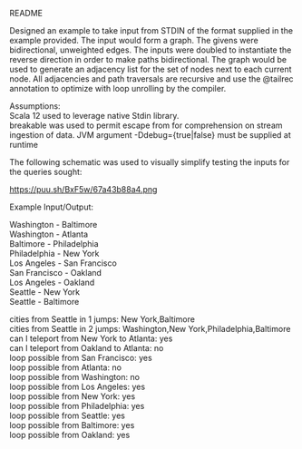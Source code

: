 README

Designed an example to take input from STDIN of the format supplied in the
example provided. The input would form a graph. The givens were bidirectional, unweighted edges.
The inputs were doubled to instantiate the reverse direction in order to make paths bidirectional.
The graph would be used to generate an adjacency list for the set of nodes next to each current
node. All adjacencies and path traversals are recursive and use the @tailrec annotation to optimize
with loop unrolling by the compiler.

Assumptions:  
Scala 12 used to leverage native Stdin library.  
breakable was used to permit escape from for comprehension on stream ingestion of data. 
JVM argument -Ddebug={true|false} must be supplied at runtime   

The following schematic was used to visually simplify testing the inputs for the queries sought:

https://puu.sh/BxF5w/67a43b88a4.png

Example Input/Output:

Washington - Baltimore  
Washington - Atlanta  
Baltimore - Philadelphia  
Philadelphia - New York  
Los Angeles - San Francisco  
San Francisco - Oakland  
Los Angeles - Oakland  
Seattle - New York  
Seattle - Baltimore  

cities from Seattle in 1 jumps: New York,Baltimore  
cities from Seattle in 2 jumps: Washington,New York,Philadelphia,Baltimore  
can I teleport from New York to Atlanta: yes  
can I teleport from Oakland to Atlanta: no  
loop possible from San Francisco: yes  
loop possible from Atlanta: no  
loop possible from Washington: no  
loop possible from Los Angeles: yes  
loop possible from New York: yes  
loop possible from Philadelphia: yes  
loop possible from Seattle: yes  
loop possible from Baltimore: yes  
loop possible from Oakland: yes  
